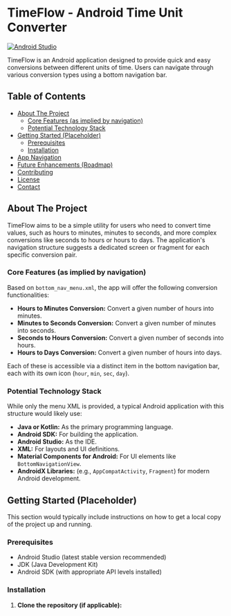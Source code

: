 # TimeFlow - Android Time Unit Converter

[![Android Studio](https://img.shields.io/badge/IDE-Android%20Studio-3DDC84.svg)](https://developer.android.com/studio)
<!-- Add other relevant badges: Language (Java/Kotlin), API level, License -->

TimeFlow is an Android application designed to provide quick and easy conversions between different units of time. Users can navigate through various conversion types using a bottom navigation bar.

## Table of Contents

*   [About The Project](#about-the-project)
    *   [Core Features (as implied by navigation)](#core-features-as-implied-by-navigation)
    *   [Potential Technology Stack](#potential-technology-stack)
*   [Getting Started (Placeholder)](#getting-started-placeholder)
    *   [Prerequisites](#prerequisites)
    *   [Installation](#installation)
*   [App Navigation](#app-navigation)
*   [Future Enhancements (Roadmap)](#future-enhancements-roadmap)
*   [Contributing](#contributing)
*   [License](#license)
*   [Contact](#contact)

## About The Project

TimeFlow aims to be a simple utility for users who need to convert time values, such as hours to minutes, minutes to seconds, and more complex conversions like seconds to hours or hours to days. The application's navigation structure suggests a dedicated screen or fragment for each specific conversion pair.

### Core Features (as implied by navigation)

Based on `bottom_nav_menu.xml`, the app will offer the following conversion functionalities:

*   **Hours to Minutes Conversion:** Convert a given number of hours into minutes.
*   **Minutes to Seconds Conversion:** Convert a given number of minutes into seconds.
*   **Seconds to Hours Conversion:** Convert a given number of seconds into hours.
*   **Hours to Days Conversion:** Convert a given number of hours into days.

Each of these is accessible via a distinct item in the bottom navigation bar, each with its own icon (`hour`, `min`, `sec`, `day`).

### Potential Technology Stack

While only the menu XML is provided, a typical Android application with this structure would likely use:

*   **Java or Kotlin:** As the primary programming language.
*   **Android SDK:** For building the application.
*   **Android Studio:** As the IDE.
*   **XML:** For layouts and UI definitions.
*   **Material Components for Android:** For UI elements like `BottomNavigationView`.
*   **AndroidX Libraries:** (e.g., `AppCompatActivity`, `Fragment`) for modern Android development.

## Getting Started (Placeholder)

This section would typically include instructions on how to get a local copy of the project up and running.

### Prerequisites

*   Android Studio (latest stable version recommended)
*   JDK (Java Development Kit)
*   Android SDK (with appropriate API levels installed)

### Installation

1.  **Clone the repository (if applicable):**
    
